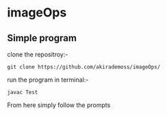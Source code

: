 # imageOps

## Simple program

clone the repositroy:-

```
git clone https://github.com/akirademoss/imageOps/
```

run the program in terminal:-

```
javac Test
```

From here simply follow the prompts

